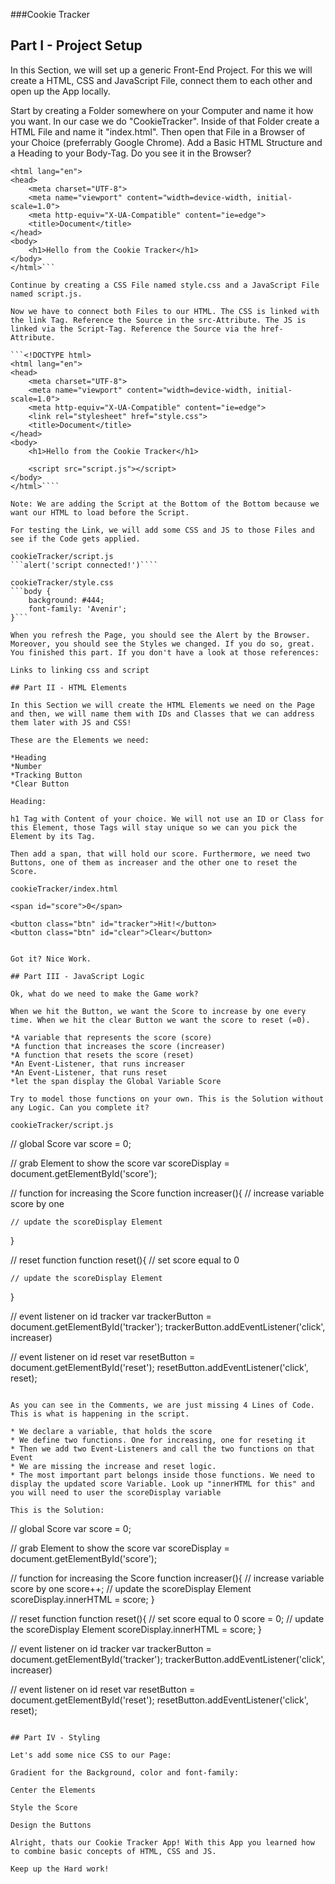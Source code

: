 ###Cookie Tracker

## Part I - Project Setup

In this Section, we will set up a generic Front-End Project. For this we will create a HTML, CSS and JavaScript File, connect them to each other and open up the App locally.

Start by creating a Folder somewhere on your Computer and name it how you want. In our case we do "CookieTracker". Inside of that Folder create a HTML File and name it "index.html". Then open that File in a Browser of your Choice (preferrably Google Chrome). Add a Basic HTML Structure and a Heading to your Body-Tag. Do you see it in the Browser? 


```<!DOCTYPE html>
<html lang="en">
<head>
    <meta charset="UTF-8">
    <meta name="viewport" content="width=device-width, initial-scale=1.0">
    <meta http-equiv="X-UA-Compatible" content="ie=edge">
    <title>Document</title>
</head>
<body>
    <h1>Hello from the Cookie Tracker</h1>
</body>
</html>```

Continue by creating a CSS File named style.css and a JavaScript File named script.js.

Now we have to connect both Files to our HTML. The CSS is linked with the link Tag. Reference the Source in the src-Attribute. The JS is linked via the Script-Tag. Reference the Source via the href-Attribute.

```<!DOCTYPE html>
<html lang="en">
<head>
    <meta charset="UTF-8">
    <meta name="viewport" content="width=device-width, initial-scale=1.0">
    <meta http-equiv="X-UA-Compatible" content="ie=edge">
    <link rel="stylesheet" href="style.css">
    <title>Document</title>
</head>
<body>
    <h1>Hello from the Cookie Tracker</h1>

    <script src="script.js"></script>
</body>
</html>````

Note: We are adding the Script at the Bottom of the Bottom because we want our HTML to load before the Script.

For testing the Link, we will add some CSS and JS to those Files and see if the Code gets applied.

cookieTracker/script.js
```alert('script connected!')````

cookieTracker/style.css
```body {
    background: #444;
    font-family: 'Avenir';
}```

When you refresh the Page, you should see the Alert by the Browser. Moreover, you should see the Styles we changed. If you do so, great. You finished this part. If you don't have a look at those references:

Links to linking css and script

## Part II - HTML Elements

In this Section we will create the HTML Elements we need on the Page and then, we will name them with IDs and Classes that we can address them later with JS and CSS!

These are the Elements we need: 

*Heading
*Number
*Tracking Button
*Clear Button

Heading: 

h1 Tag with Content of your choice. We will not use an ID or Class for this Element, those Tags will stay unique so we can you pick the Element by its Tag.

Then add a span, that will hold our score. Furthermore, we need two Buttons, one of them as increaser and the other one to reset the Score.

cookieTracker/index.html
```
    <span id="score">0</span>

    <button class="btn" id="tracker">Hit!</button>
    <button class="btn" id="clear">Clear</button>
```

Got it? Nice Work.

## Part III - JavaScript Logic

Ok, what do we need to make the Game work?

When we hit the Button, we want the Score to increase by one every time. When we hit the clear Button we want the score to reset (=0).

*A variable that represents the score (score)
*A function that increases the score (increaser)
*A function that resets the score (reset)
*An Event-Listener, that runs increaser
*An Event-Listener, that runs reset
*let the span display the Global Variable Score

Try to model those functions on your own. This is the Solution without any Logic. Can you complete it?

cookieTracker/script.js
```
// global Score 
var score = 0;

// grab Element to show the score
var scoreDisplay = document.getElementById('score');


// function for increasing the Score
function increaser(){
    // increase variable score by one

    // update the scoreDisplay Element
    
}

// reset function
function reset(){
    // set score equal to 0

    // update the scoreDisplay Element

}

// event listener on id tracker
var trackerButton = document.getElementById('tracker');
trackerButton.addEventListener('click', increaser)

// event listener on id reset
var resetButton = document.getElementById('reset');
resetButton.addEventListener('click', reset);
```

As you can see in the Comments, we are just missing 4 Lines of Code.
This is what is happening in the script. 

* We declare a variable, that holds the score
* We define two functions. One for increasing, one for reseting it
* Then we add two Event-Listeners and call the two functions on that Event
* We are missing the increase and reset logic. 
* The most important part belongs inside those functions. We need to display the updated score Variable. Look up "innerHTML for this" and you will need to user the scoreDisplay variable

This is the Solution:

```
// global Score 
var score = 0;

// grab Element to show the score
var scoreDisplay = document.getElementById('score');


// function for increasing the Score
function increaser(){
    // increase variable score by one
    score++;
    // update the scoreDisplay Element
    scoreDisplay.innerHTML = score;
}

// reset function
function reset(){
    // set score equal to 0
    score = 0;
    // update the scoreDisplay Element
    scoreDisplay.innerHTML = score;
}

// event listener on id tracker
var trackerButton = document.getElementById('tracker');
trackerButton.addEventListener('click', increaser)

// event listener on id reset
var resetButton = document.getElementById('reset');
resetButton.addEventListener('click', reset);
```

## Part IV - Styling

Let's add some nice CSS to our Page:

Gradient for the Background, color and font-family:

Center the Elements

Style the Score

Design the Buttons

Alright, thats our Cookie Tracker App! With this App you learned how to combine basic concepts of HTML, CSS and JS.

Keep up the Hard work!




